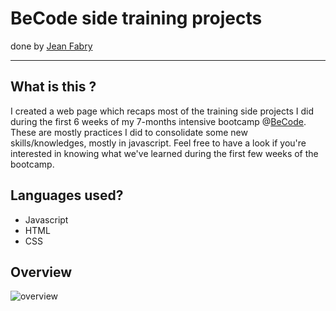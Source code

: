 # BeCode side training projects
done by [Jean Fabry](https://github.com/JeanFabry)
<hr>

## What is this ?
I created a web page which recaps most of the training side projects I did during the first 6 weeks of my 7-months intensive bootcamp @[BeCode](https://becode.org/). 
These are mostly practices I did to consolidate some new skills/knowledges, mostly in javascript. Feel free to have a look if you're interested in knowing what we've learned during the first few weeks of the bootcamp.


## Languages used?
* Javascript
* HTML
* CSS
    
## Overview 
![overview](./assets/img/overview1.png)
